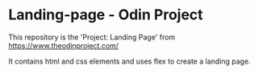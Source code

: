 # Landing-page - Odin Project

This repository is the 'Project: Landing Page' from https://www.theodinproject.com/ 

It contains html and css elements and uses flex to create a landing page.